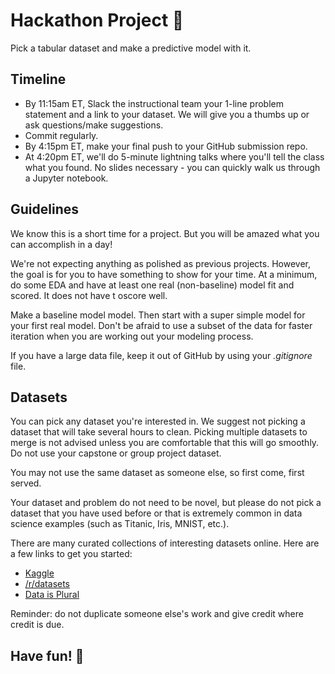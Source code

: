 # Hackathon Project 🚀

Pick a tabular dataset and make a predictive model with it. 

## Timeline

- By 11:15am ET, Slack the instructional team your 1-line problem statement and a link to your dataset. We will give you a thumbs up or ask questions/make suggestions.
- Commit regularly.
- By 4:15pm ET, make your final push to your GitHub submission repo. 
- At 4:20pm ET, we'll do 5-minute lightning talks where you'll tell the class what you found. No slides necessary - you can quickly walk us through a Jupyter notebook. 

## Guidelines

We know this is a short time for a project. But you will be amazed what you can accomplish in a day! 

We're not expecting anything as polished as previous projects. However, the goal is for you to have something to show for your time. At a minimum, do some EDA and have at least one real (non-baseline) model fit and scored. It does not have t oscore well.

Make a baseline model model. Then start with a super simple model for your first real model. Don't be afraid to use a subset of the data for faster iteration when you are working out your modeling process.

If you have a large data file, keep it out of GitHub by using your _.gitignore_ file.

## Datasets 

You can pick any dataset you're interested in. We suggest not picking a dataset that will take several hours to clean. Picking multiple datasets to merge is not advised unless you are comfortable that this will go smoothly. Do not use your capstone or group project dataset.

You may not use the same dataset as someone else, so first come, first served.

Your dataset and problem do not need to be novel, but please do not pick a dataset that you have used before or that is extremely common in data science examples (such as Titanic, Iris, MNIST, etc.). 

There are many curated collections of interesting datasets online. Here are a few links to get you started:

- [Kaggle](https://www.kaggle.com/datasets)
- [/r/datasets](https://www.reddit.com/r/datasets/)
- [Data is Plural](https://docs.google.com/spreadsheets/d/1wZhPLMCHKJvwOkP4juclhjFgqIY8fQFMemwKL2c64vk/edit#gid=0)

Reminder: do not duplicate someone else's work and give credit where credit is due.

## Have fun! 🎉